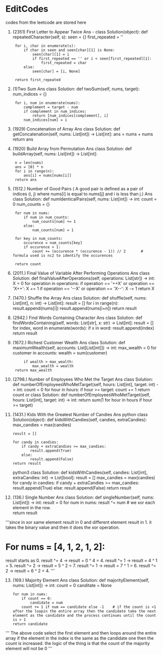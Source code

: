 # EditCodes

codes from the leetcode are stored here


1. (2351) First Letter to Appear Twice
Ans - class Solution(object):
    def repeatedCharacter(self, s):
        seen = {}
        first_repeated = ''
        
        for i, char in enumerate(s):
            if char in seen and seen[char][1] is None:
                seen[char][1] = i
                if first_repeated == '' or i < seen[first_repeated][1]:
                    first_repeated = char
            else:
                seen[char] = [i, None]
        
        return first_repeated
2. (1)Two Sum
Ans class Solution:
    def twoSum(self, nums, target):
        num_indices = {}
        
        for i, num in enumerate(nums):
            complement = target - num
            if complement in num_indices:
                return [num_indices[complement], i]
            num_indices[num] = i
    
3. (1929) Concatenation of Array
Ans  class Solution:
    def getConcatenation(self, nums: List[int]) -> List[int]:
        ans = nums + nums
        return ans

4. (1920) Build Array from Permutation
Ans class Solution:
    def buildArray(self, nums: List[int]) -> List[int]:

        n = len(nums)
        ans = [0] * n
        for i in range(n):
            ans[i] = nums[nums[i]]
        return ans

5. (1512.) Number of Good Pairs   (  A good pair is defined as a pair of indices (i, j) where nums[i] is equal to nums[j] and i is less than j.)
Ans class Solution:
    def numIdenticalPairs(self, nums: List[int]) -> int:
        count = 0
        num_counts = {}

        for num in nums:
            if num in num_counts:
                num_counts[num] += 1
            else:
                num_counts[num] = 1
        
        for key in num_counts:
            occurence = num_counts[key]
            if occurence > 1:
                count += (occurence * (occurence - 1)) // 2       # formula used is nc2 to identify the occurences

        return count

6. (2011.) Final Value of Variable After Performing Operations
Ans class Solution:
    def finalValueAfterOperations(self, operations: List[str]) -> int:
        X = 0
        for operation in operations:
            if operation == '++X' or operation == 'X++':
                X += 1
            if operation == '--X' or operation == 'X--':
                X -= 1
        return X


7. (1470.) Shuffle the Array
Ans  class Solution:
    def shuffle(self, nums: List[int], n: int) -> List[int]:
        result = []
        for i in range(n):
            result.append(nums[i])
            result.append(nums[i+n])
        return result


8. (2942.) Find Words Containing Character 
Ans class Solution:
    def findWordsContaining(self, words: List[str], x: str) -> List[int]:
        result = []
        for index,  word in enumerate(words):
            if x in word:
                result.append(index)
        return result
9. (1672.) Richest Customer Wealth
Ans class Solution:
    def maximumWealth(self, accounts: List[List[int]]) -> int:
        max_wealth = 0
        for customer in accounts:
            wealth = sum(customer)

            if wealth > max_wealth:
                max_wealth = wealth
        return max_wealth
10. (2798.) Number of Employees Who Met the Target
Ans class Solution:
    def numberOfEmployeesWhoMetTarget(self, hours: List[int], target: int) -> int:
        count = 0
        for hour in hours:
            if hour >= target: 
                count += 1
        return count
          or
    class Solution:
    def numberOfEmployeesWhoMetTarget(self, hours: List[int], target: int) -> int:
        return sum(1 for hour in hours if hour >= target)

11. (1431.) Kids With the Greatest Number of Candies
Ans python class Solution(object):
    def kidsWithCandies(self, candies, extraCandies):
        max_candies = max(candies)

        result = []

        for candy in candies:
            if candy + extraCandies >= max_candies:
                result.append(True)
            else:
                result.append(False)
        return result 

    python3 class Solution:
    def kidsWithCandies(self, candies: List[int], extraCandies: int) -> List[bool]:
        result = []
        max_candies = max(candies)
        for candy in candies:
            if candy + extraCandies >= max_candies:
                result.append(True)
            else:
                result.append(False)
        return result
12. (136.) Single Number
Ans  class Solution:
    def singleNumber(self, nums: List[int]) -> int:
        result = 0
        for num in nums:
            result ^= num     # we xor each element in the row.  
        return result

'''since in xor same element result in 0 and different element result in 1. it takes the binary value and then it does the xor operation. 
# For nums = [4, 1, 2, 1, 2]:
 result starts as 0.
result ^= 4 -> result = 0 ^ 4 = 4.
result ^= 1 -> result = 4 ^ 1 = 5.
result ^= 2 -> result = 5 ^ 2 = 7.
result ^= 1 -> result = 7 ^ 1 = 6.
result ^= 2 -> result = 6 ^ 2 = 4. '''

13. (169.) Majority Element
Ans class Solution:
    def majorityElement(self, nums: List[int]) -> int:
        count = 0
        canditate = None

        for num in nums:
            if count == 0:
                candidate = num
            count += 1 if num == candidate else -1    # if the count is <1 after the loopin the entire array then the candidate take the next element as the candidate and the process continues until the count is > 1  
        return candidate
''' 
The above code select the first element and then loops around the entire array if the element in the index is the same as the candidate one then the count is increased. the logic of the thing is that the count of the majority element will not be 0 
'''





